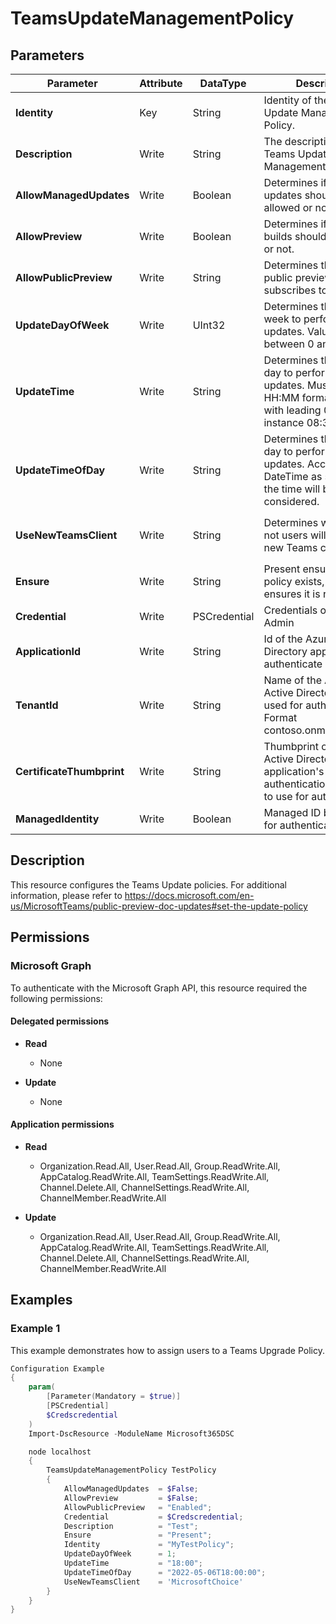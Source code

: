 ﻿# TeamsUpdateManagementPolicy

## Parameters

| Parameter | Attribute | DataType | Description | Allowed Values |
| --- | --- | --- | --- | --- |
| **Identity** | Key | String | Identity of the Teams Update Management Policy. | |
| **Description** | Write | String | The description of the Teams Update Management Policy. | |
| **AllowManagedUpdates** | Write | Boolean | Determines if managed updates should be allowed or not. | |
| **AllowPreview** | Write | Boolean | Determines if preview builds should be allowed or not. | |
| **AllowPublicPreview** | Write | String | Determines the ring of public previews to subscribes to. | `Disabled`, `Enabled`, `Forced`, `FollowOfficePreview` |
| **UpdateDayOfWeek** | Write | UInt32 | Determines the day of week to perform the updates. Value shoud be between 0 and 6. | |
| **UpdateTime** | Write | String | Determines the time of day to perform the updates. Must be a valid HH:MM format string with leading 0. For instance 08:30. | |
| **UpdateTimeOfDay** | Write | String | Determines the time of day to perform the updates. Accepts a DateTime as string. Only the time will be considered. | |
| **UseNewTeamsClient** | Write | String | Determines whether or not users will use the new Teams client. | `NewTeamsAsDefault`, `UserChoice`, `MicrosoftChoice`, `AdminDisabled` |
| **Ensure** | Write | String | Present ensures the policy exists, absent ensures it is removed. | `Present`, `Absent` |
| **Credential** | Write | PSCredential | Credentials of the Teams Admin | |
| **ApplicationId** | Write | String | Id of the Azure Active Directory application to authenticate with. | |
| **TenantId** | Write | String | Name of the Azure Active Directory tenant used for authentication. Format contoso.onmicrosoft.com | |
| **CertificateThumbprint** | Write | String | Thumbprint of the Azure Active Directory application's authentication certificate to use for authentication. | |
| **ManagedIdentity** | Write | Boolean | Managed ID being used for authentication. | |


## Description

This resource configures the Teams Update policies. For additional information, please refer to https://docs.microsoft.com/en-us/MicrosoftTeams/public-preview-doc-updates#set-the-update-policy

## Permissions

### Microsoft Graph

To authenticate with the Microsoft Graph API, this resource required the following permissions:

#### Delegated permissions

- **Read**

    - None

- **Update**

    - None

#### Application permissions

- **Read**

    - Organization.Read.All, User.Read.All, Group.ReadWrite.All, AppCatalog.ReadWrite.All, TeamSettings.ReadWrite.All, Channel.Delete.All, ChannelSettings.ReadWrite.All, ChannelMember.ReadWrite.All

- **Update**

    - Organization.Read.All, User.Read.All, Group.ReadWrite.All, AppCatalog.ReadWrite.All, TeamSettings.ReadWrite.All, Channel.Delete.All, ChannelSettings.ReadWrite.All, ChannelMember.ReadWrite.All

## Examples

### Example 1

This example demonstrates how to assign users to a Teams Upgrade Policy.

```powershell
Configuration Example
{
    param(
        [Parameter(Mandatory = $true)]
        [PSCredential]
        $Credscredential
    )
    Import-DscResource -ModuleName Microsoft365DSC

    node localhost
    {
        TeamsUpdateManagementPolicy TestPolicy
        {
            AllowManagedUpdates  = $False;
            AllowPreview         = $False;
            AllowPublicPreview   = "Enabled";
            Credential           = $Credscredential;
            Description          = "Test";
            Ensure               = "Present";
            Identity             = "MyTestPolicy";
            UpdateDayOfWeek      = 1;
            UpdateTime           = "18:00";
            UpdateTimeOfDay      = "2022-05-06T18:00:00";
            UseNewTeamsClient    = 'MicrosoftChoice'
        }
    }
}
```

